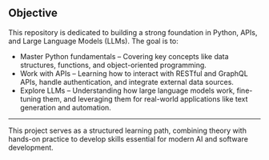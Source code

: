 ## Objective
This repository is dedicated to building a strong foundation in Python, APIs, and Large Language Models (LLMs). The goal is to:

- Master Python fundamentals – Covering key concepts like data structures, functions, and object-oriented programming.
- Work with APIs – Learning how to interact with RESTful and GraphQL APIs, handle authentication, and integrate external data sources.
- Explore LLMs – Understanding how large language models work, fine-tuning them, and leveraging them for real-world applications like text generation and automation.
---
This project serves as a structured learning path, combining theory with hands-on practice to develop skills essential for modern AI and software development.
